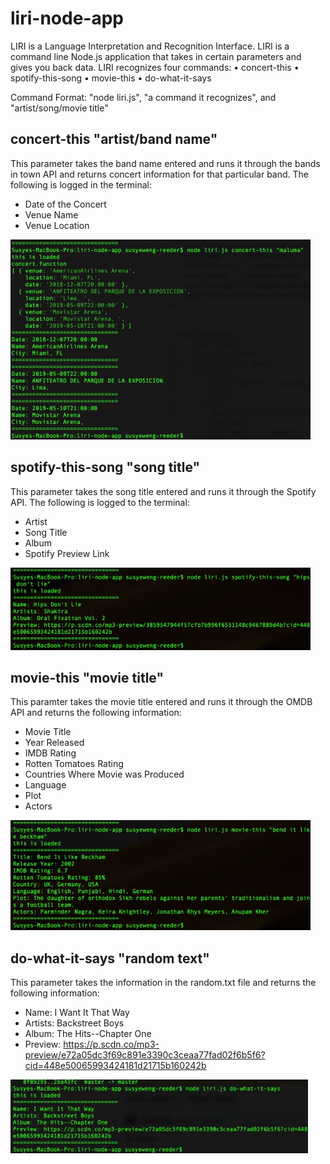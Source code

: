 # liri-node-app

LIRI is a Language Interpretation and Recognition Interface. LIRI is a command line Node.js application that takes in certain parameters and gives you back data. LIRI recognizes four commands:  • concert-this  • spotify-this-song  • movie-this  • do-what-it-says

Command Format: "node liri.js", "a command it recognizes", and "artist/song/movie title"


## concert-this "artist/band name"

This parameter takes the band name entered and runs it through the bands in town API and returns concert information for that particular band. The following is logged in the terminal:
- Date of the Concert
- Venue Name
- Venue Location 

![alt text](images/concert-this.gif "Concert Search")


## spotify-this-song "song title"

This parameter takes the song title entered and runs it through the Spotify API. The following is logged to the terminal:
- Artist
- Song Title
- Album
- Spotify Preview Link

![alt text](images/spotify-this-song.gif "Spotify Song Search")


## movie-this "movie title"

This paramter takes the movie title entered and runs it through the OMDB API and returns the following information:
- Movie Title
- Year Released
- IMDB Rating
- Rotten Tomatoes Rating
- Countries Where Movie was Produced
- Language
- Plot
- Actors

![alt text](images/movie-this.gif "Movie Search")


## do-what-it-says "random text"

This parameter takes the information in the random.txt file and returns the following information:
- Name: I Want It That Way
- Artists: Backstreet Boys
- Album: The Hits--Chapter One
- Preview: https://p.scdn.co/mp3-preview/e72a05dc3f69c891e3390c3ceaa77fad02f6b5f6?cid=448e50065993424181d21715b160242b

![alt text](images/do-what-it-says.gif "Random Text Search")